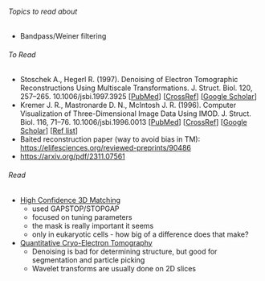 

###### Topics to read about
- Bandpass/Weiner filtering
###### To Read
- Stoschek A., Hegerl R. (1997). Denoising of Electron Tomographic Reconstructions Using Multiscale Transformations. J. Struct. Biol. 120, 257–265. 10.1006/jsbi.1997.3925 [[PubMed](https://pubmed.ncbi.nlm.nih.gov/9441931)] [[CrossRef](https://doi.org/10.1006%2Fjsbi.1997.3925)] [[Google Scholar](https://scholar.google.com/scholar_lookup?journal=J.+Struct.+Biol.&title=Denoising+of+Electron+Tomographic+Reconstructions+Using+Multiscale+Transformations&author=A.+Stoschek&author=R.+Hegerl&volume=120&publication_year=1997&pages=257-265&pmid=9441931&doi=10.1006/jsbi.1997.3925&)]
- Kremer J. R., Mastronarde D. N., McIntosh J. R. (1996). Computer Visualization of Three-Dimensional Image Data Using IMOD. J. Struct. Biol. 116, 71–76. 10.1006/jsbi.1996.0013 [[PubMed](https://pubmed.ncbi.nlm.nih.gov/8742726)] [[CrossRef](https://doi.org/10.1006%2Fjsbi.1996.0013)] [[Google Scholar](https://scholar.google.com/scholar_lookup?journal=J.+Struct.+Biol.&title=Computer+Visualization+of+Three-Dimensional+Image+Data+Using+IMOD&author=J.+R.+Kremer&author=D.+N.+Mastronarde&author=J.+R.+McIntosh&volume=116&publication_year=1996&pages=71-76&pmid=8742726&doi=10.1006/jsbi.1996.0013&)] [[Ref list](https://www.ncbi.nlm.nih.gov/pmc/articles/PMC9296768/#B49)]
- Baited reconstruction paper (way to avoid bias in TM): https://elifesciences.org/reviewed-preprints/90486
- https://arxiv.org/pdf/2311.07561
###### Read
- [High Confidence 3D Matching](https://www.nature.com/articles/s41467-024-47839-8.pdf)
	-  used GAPSTOP/STOPGAP
	- focused on tuning parameters
	- the mask is really important it seems
	- only in eukaryotic cells - how big of a difference does that make?
- [Quantitative Cryo-Electron Tomography](https://www.ncbi.nlm.nih.gov/pmc/articles/PMC9296768/)
	- Denoising is bad for determining structure, but good for segmentation and particle picking
	- Wavelet transforms are usually done on 2D slices